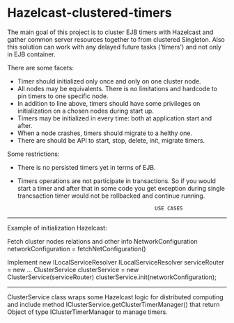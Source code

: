 # Hazelcast-clustered-timers
The main goal of this project is to cluster EJB timers with Hazelcast 
and gather common server resources together to from clustered Singleton. 
Also this solution can work with any delayed future tasks ('timers') and not only in EJB container.

There are some facets:
- Timer should initialized only once and only on one cluster node.
- All nodes may be equivalents. There is no limitations and hardcode to pin timers to one specific node.
- In addition to line above, timers should have some privileges on initialization on a chosen nodes during start up.
- Timers may be initialized in every time: both at application start and after.
- When a node crashes, timers should migrate to a helthy one.
- There are should be API to start, stop, delete, init, migrate timers.

Some restrictions:
- There is no persisted timers yet in terms of EJB.
- Timers operations are not participate in transactions. 
So if you would start a timer and after that in some code you get exception during single trancsaction 
timer would not be rollbacked and continue running.

                                                  USE CASES
--------------------------------------------------------------------------------------
Example of initialization Hazelcast:

Fetch cluster nodes relations and other info
NetworkConfiguration networkConfiguration = fetchNetConfiguration()

Implement new ILocalServiceResolver
ILocalServiceResolver serviceRouter = new ...
ClusterService clusterService = new ClusterService(serviceRouter)
clusterService.init(networkConfiguration); 

--------------------------------------------------------------------------------------
ClusterService class wraps some Hazelcast logic for distributed computing and include method
IClusterService.getClusterTimerManager() that return Object of type IClusterTimerManager to manage timers.

